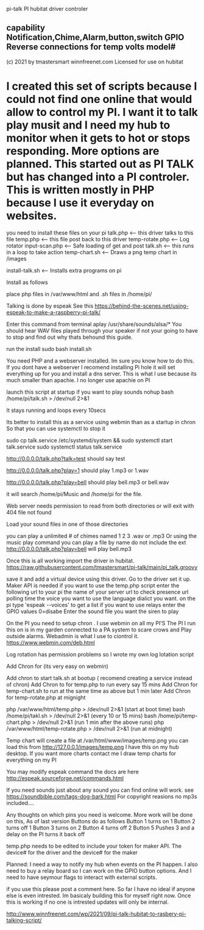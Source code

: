 pi-talk 
PI hubitat driver controler

capability Notification,Chime,Alarm,button,switch GPIO
Reverse connections for temp volts model#
----------------------------------------------------------------------------------------
(c) 2021 by tmastersmart winnfreenet.com
Licensed for use on hubitat


I created this set of scripts because I could not find one online that would allow to control
my PI. I want it to talk play musit and I need my hub to monitor when it gets to hot or stops
responding. More options are planned. This started out as PI TALK but has changed into a 
PI controler. This is written mostly in PHP because I use it everyday on websites.  
=========================================================================================

you need to install these files on your pi 
talk.php <-- this driver talks to this file
temp.php <-- this file post back to this driver
temp-rotate.php <-- Log rotator 
input-scan.php <-- Safe loading of get and post
talk.sh  <-- this runs in a loop to take action
temp-chart.sh <-- Draws a png temp chart in /images 

install-talk.sh <-- Installs extra programs on pi

Install as follows

place php files in /var/www/html
and .sh files in /home/pi/

Talking is done by espeak See this 
https://behind-the-scenes.net/using-espeak-to-make-a-raspberry-pi-talk/

Enter this command from terminal
aplay /usr/share/sounds/alsa/*
You should hear WAV files played through your speaker if not your going to have to stop and find out why thats behound this guide. 

run the install 
sudo bash install.sh

You need PHP and a webserver installed. Im sure you know how to do this.
If you dont have a webserver I recomend installing Pi hole it will set everything up for you and install a dns server.
This is what I use because its much smaller than apachie. I no longer use apachie on PI

 
launch this script at startup if you want to play sounds
nohup bash /home/pi/talk.sh > /dev/null 2>&1 

It stays running and loops every 10secs

Its better to install this as a service using webmin than as a startup in chron
So that you can use systemctl to stop it

sudo cp talk.service /etc/systemd/system && sudo systemctl start talk.service
sudo systemctl status talk.service


http://0.0.0.0/talk.php?talk=test should say test

http://0.0.0.0/talk.php?play=1 should play 1.mp3 or 1.wav

http://0.0.0.0/talk.php?play=bell should play bell.mp3 or bell.wav

it will search /home/pi/Music and /home/pi for the file.

Web server needs permission to read from both directories or will
exit with 404 file not found

Load your sound files in one of those directories

you can play a unlimited # of chimes named 1 2 3 .wav or .mp3
Or using the music play command you can play a file by name do not include
the ext  http://0.0.0.0/talk.php?play=bell will play bell.mp3 


Once this is all working import the driver in hubitat.
https://raw.githubusercontent.com/tmastersmart/pi-talk/main/pi_talk.groovy

save it and add a virtual device using this driver.
Go to the driver set it up.  Maker API is needed if you want to use the temp.php script
enter the following
url to your pi
the name of your server
url to check presence
url polling time
the voice you want to use
the language dialict you want. on the pi type 'espeak --voices' to get a list
if you want to use relays enter the GPIO values   0=disabe
Enter the sound file you want the siren to play


On the PI you need to setup chron . I use webmin on all my PI'S 
The PI I run this on is in my garden connected to a PA system to scare crows and
Play outside alarms. Webadmin is what I use to ciontrol it. https://www.webmin.com/deb.html

Log rotation has permission problems so I wrote my own log lotation script

Add Chron for (its very easy on webmin)

Add chron to start talk.sh at bootup ( recomend creating a service instead of chron)
Add Chron to for temp.php to run every say 15 mins
Add Chron for temp-chart.sh to run at the same time as above but 1 min later
Add Chron for temp-rotate.php at mignight


php /var/www/html/temp.php > /dev/null 2>&1    (start at boot time)
bash /home/pi/takl.sh > /dev/null 2>&1         (every 10 or 15 mins)
bash /home/pi/temp-chart.php > /dev/null 2>&1  (run 1 min after the above runs)
php /var/www/html/temp-rotate.php > /dev/null 2>&1 (run at midnight)  

Temp chart will create a file at /var/html/www/images/temp.png
you can load this from http://127.0.0.1/images/temp.png
I have this on my hub desktop. 
If you want more charts contact me I draw temp charts for everything on my PI
 

You may modify espeak command the docs are here
http://espeak.sourceforge.net/commands.html


If you need sounds just about any sound you can find online will work.
see   https://soundbible.com/tags-dog-bark.html  For copyright reasions no mp3s included....


Any thoughts on which pins you need is welcome. More work will be done on this, 
As of last version Buttons do as follows
Button 1 turns on 1
Button 2 turns off 1
Button 3 turns on 2
Button 4 turns off 2
Button 5 Pushes 3 and a delay on the PI turns it back off


temp.php
needs to be edited to include your token for maker API.
The device# for the driver and the device# for the maker


Planned: I need a way to notify my hub when events on the PI happen.
I also need to buy a relay board so I can work on the GPIO button options.
And I need to have seymour flags to interact with external scripts. 

if you use this please post a comment here. 
So far I have no ideal if anyone else is even intrested. Im basicaly building this for 
myself right now. Once this is working if no one is intrested updates will only be internal.

http://www.winnfreenet.com/wp/2021/09/pi-talk-hubitat-to-rasbery-pi-talking-script/
